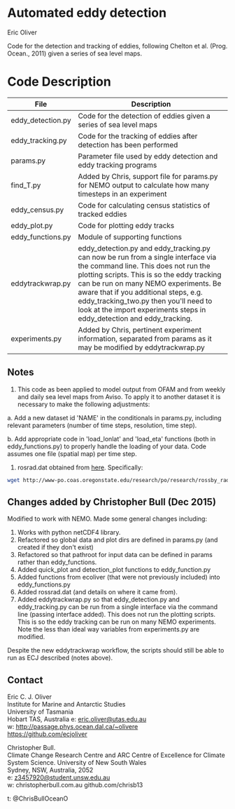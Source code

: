 
# Automated eddy detection
 
Eric Oliver

Code for the detection and tracking of eddies, following Chelton et al. (Prog. Ocean., 2011) given a series of sea level maps.

Code Description
============                     

File                 |Description
---------------------|----------
|eddy_detection.py    | Code for the detection of eddies given a series of sea level maps|
|eddy_tracking.py     | Code for the tracking of eddies after detection has been performed|
|params.py            | Parameter file used by eddy detection and eddy tracking programs|
|find_T.py            | Added by Chris, support file for params.py for NEMO output to calculate how many timesteps in an experiment|
|eddy_census.py       | Code for calculating census statistics of tracked eddies|
|eddy_plot.py         | Code for plotting eddy tracks|
|eddy_functions.py    | Module of supporting functions|
|eddytrackwrap.py     | eddy_detection.py and eddy_tracking.py can now be run from a single interface via the command line. This does not run the plotting scripts. This is so the eddy tracking can be run on many NEMO experiments. Be aware that if you additional steps, e.g. eddy_tracking_two.py then you'll need to look at the import experiments steps in eddy_detection and eddy_tracking.|
| experiments.py      | Added by Chris, pertinent experiment information, separated from params as it may be modified by eddytrackwrap.py|

## Notes

1. This code as been applied to model output from OFAM  and from weekly and daily sea level maps from Aviso. To apply it to another dataset it is necessary to make the following adjustments:

 a. Add a new dataset id 'NAME' in the conditionals in params.py, including relevant parameters (number of time steps, resolution, time step).

 b. Add appropriate code in 'load_lonlat' and 'load_eta' functions (both in eddy_functions.py) to properly handle the loading of your data. Code assumes one file (spatial map) per time step.

1. rosrad.dat obtained from [here](http://www-po.coas.oregonstate.edu/research/po/research/rossby_radius/index.html). Specifically:
```bash
wget http://www-po.coas.oregonstate.edu/research/po/research/rossby_radius/rossrad.dat
```

## Changes added by Christopher Bull (Dec 2015)

Modified to work with NEMO. Made some general changes including:

 1. Works with python netCDF4 library.
 1. Refactored so global data and plot dirs are defined in params.py (and created if they don't exist)
 1. Refactored so that pathroot for input data can be defined in params rather than eddy_functions.
 1. Added quick_plot and detection_plot functions to eddy_function.py
 1. Added functions from ecoliver (that were not previously included) into eddy_functions.py
 1. Added rossrad.dat (and details on where it came from).
 1. Added eddytrackwrap.py so that eddy_detection.py and eddy_tracking.py can be run from a single interface via the command line (passing interface added). This does not run the plotting scripts. This is so the eddy tracking can be run on many NEMO experiments. Note the less than ideal way variables from experiments.py are modified.

Despite the new eddytrackwrap workflow, the scripts should still be able to run as ECJ described (notes above).

## Contact                                                                                                          
Eric C. J. Oliver                                                                                                                   
Institute for Marine and Antarctic Studies                                                                                          
University of Tasmania                                                                                                              
Hobart TAS, Australia
e: eric.oliver@utas.edu.au                                                                                                          
w: http://passage.phys.ocean.dal.ca/~olivere                                                                                   
https://github.com/ecjoliver 


Christopher Bull.                                                                                                                   
Climate Change Research Centre and ARC Centre of Excellence for Climate System Science.
University of New South Wales                                                                                                      
Sydney, NSW, Australia, 2052     
e: z3457920@student.unsw.edu.au                                                                                                    
w: christopherbull.com.au
github.com/chrisb13

t: @ChrisBullOceanO
